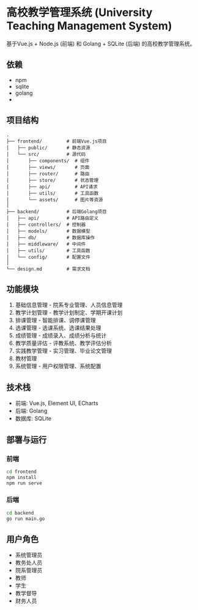 # 高校教学管理系统 (University Teaching Management System)

基于Vue.js + Node.js (前端) 和 Golang + SQLite (后端) 的高校教学管理系统。

## 依赖
- npm
- sqlite
- golang
- 
## 项目结构

```
.
├── frontend/         # 前端Vue.js项目
│   ├── public/       # 静态资源
│   └── src/          # 源代码
│       ├── components/  # 组件
│       ├── views/       # 页面
│       ├── router/      # 路由
│       ├── store/       # 状态管理
│       ├── api/         # API请求
│       ├── utils/       # 工具函数
│       └── assets/      # 图片等资源
│
├── backend/          # 后端Golang项目
│   ├── api/          # API路由定义
│   ├── controllers/  # 控制器
│   ├── models/       # 数据模型
│   ├── db/           # 数据库操作
│   ├── middleware/   # 中间件
│   ├── utils/        # 工具函数
│   └── config/       # 配置文件
│
└── design.md         # 需求文档
```

## 功能模块

1. 基础信息管理 - 院系专业管理、人员信息管理
2. 教学计划管理 - 教学计划制定、学期开课计划
3. 排课管理 - 智能排课、调停课管理
4. 选课管理 - 选课系统、选课结果处理
5. 成绩管理 - 成绩录入、成绩分析与统计
6. 教学质量评估 - 评教系统、教学评估分析
7. 实践教学管理 - 实习管理、毕业论文管理
8. 教材管理
9. 系统管理 - 用户权限管理、系统配置

## 技术栈

- 前端: Vue.js, Element UI, ECharts
- 后端: Golang
- 数据库: SQLite

## 部署与运行

### 前端

```bash
cd frontend
npm install
npm run serve
```

### 后端

```bash
cd backend
go run main.go
```

## 用户角色

- 系统管理员
- 教务处人员
- 院系管理员
- 教师
- 学生
- 教学督导
- 财务人员 